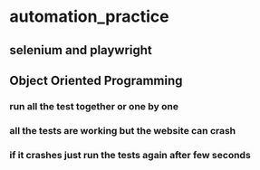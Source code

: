# automation_practice
## selenium and playwright
## Object Oriented Programming
### run all the test together or one by one
### all the tests are working but the website can crash
### if it crashes just run the tests again after few seconds